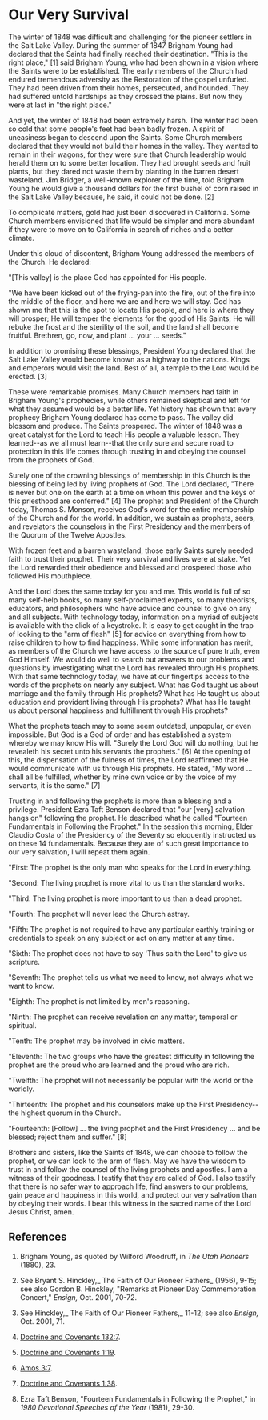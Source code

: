 # Our Very Survival

The winter of 1848 was difficult and challenging for the pioneer settlers in
the Salt Lake Valley. During the summer of 1847 Brigham Young had declared
that the Saints had finally reached their destination. "This is the right
place," [1]  said Brigham Young, who had been shown in a vision where the
Saints were to be established. The early members of the Church had endured
tremendous adversity as the Restoration of the gospel unfurled. They had been
driven from their homes, persecuted, and hounded. They had suffered untold
hardships as they crossed the plains. But now they were at last in "the right
place."

And yet, the winter of 1848 had been extremely harsh. The winter had been so
cold that some people's feet had been badly frozen. A spirit of uneasiness
began to descend upon the Saints. Some Church members declared that they would
not build their homes in the valley. They wanted to remain in their wagons,
for they were sure that Church leadership would herald them on to some better
location. They had brought seeds and fruit plants, but they dared not waste
them by planting in the barren desert wasteland. Jim Bridger, a well-known
explorer of the time, told Brigham Young he would give a thousand dollars for
the first bushel of corn raised in the Salt Lake Valley because, he said, it
could not be done. [2]

To complicate matters, gold had just been discovered in California. Some
Church members envisioned that life would be simpler and more abundant if they
were to move on to California in search of riches and a better climate.

Under this cloud of discontent, Brigham Young addressed the members of the
Church. He declared:

"[This valley] is the place God has appointed for His people.

"We have been kicked out of the frying-pan into the fire, out of the fire into
the middle of the floor, and here we are and here we will stay. God has shown
me that this is the spot to locate His people, and here is where they will
prosper; He will temper the elements for the good of His Saints; He will
rebuke the frost and the sterility of the soil, and the land shall become
fruitful. Brethren, go, now, and plant ... your ... seeds."

In addition to promising these blessings, President Young declared that the
Salt Lake Valley would become known as a highway to the nations. Kings and
emperors would visit the land. Best of all, a temple to the Lord would be
erected. [3]

These were remarkable promises. Many Church members had faith in Brigham
Young's prophecies, while others remained skeptical and left for what they
assumed would be a better life. Yet history has shown that every prophecy
Brigham Young declared has come to pass. The valley did blossom and produce.
The Saints prospered. The winter of 1848 was a great catalyst for the Lord to
teach His people a valuable lesson. They learned--as we all must learn--that
the only sure and secure road to protection in this life comes through
trusting in and obeying the counsel from the prophets of God.

Surely one of the crowning blessings of membership in this Church is the
blessing of being led by living prophets of God. The Lord declared, "There is
never but one on the earth at a time on whom this power and the keys of this
priesthood are conferred." [4]  The prophet and President of the Church today,
Thomas S. Monson, receives God's word for the entire membership of the Church
and for the world. In addition, we sustain as prophets, seers, and revelators
the counselors in the First Presidency and the members of the Quorum of the
Twelve Apostles.

With frozen feet and a barren wasteland, those early Saints surely needed
faith to trust their prophet. Their very survival and lives were at stake. Yet
the Lord rewarded their obedience and blessed and prospered those who followed
His mouthpiece.

And the Lord does the same today for you and me. This world is full of so many
self-help books, so many self-proclaimed experts, so many theorists,
educators, and philosophers who have advice and counsel to give on any and all
subjects. With technology today, information on a myriad of subjects is
available with the click of a keystroke. It is easy to get caught in the trap
of looking to the "arm of flesh" [5]  for advice on everything from how to
raise children to how to find happiness. While some information has merit, as
members of the Church we have access to the source of pure truth, even God
Himself. We would do well to search out answers to our problems and questions
by investigating what the Lord has revealed through His prophets. With that
same technology today, we have at our fingertips access to the words of the
prophets on nearly any subject. What has God taught us about marriage and the
family through His prophets? What has He taught us about education and
provident living through His prophets? What has He taught us about personal
happiness and fulfillment through His prophets?

What the prophets teach may to some seem outdated, unpopular, or even
impossible. But God is a God of order and has established a system whereby we
may know His will. "Surely the Lord God will do nothing, but he revealeth his
secret unto his servants the prophets." [6]  At the opening of this, the
dispensation of the fulness of times, the Lord reaffirmed that He would
communicate with us through His prophets. He stated, "My word ... shall all be
fulfilled, whether by mine own voice or by the voice of my servants, it is the
same." [7]

Trusting in and following the prophets is more than a blessing and a
privilege. President Ezra Taft Benson declared that "our [very] salvation
hangs on" following the prophet. He described what he called "Fourteen
Fundamentals in Following the Prophet." In the session this morning, Elder
Claudio Costa of the Presidency of the Seventy so eloquently instructed us on
these 14 fundamentals. Because they are of such great importance to our very
salvation, I will repeat them again.

"First: The prophet is the only man who speaks for the Lord in everything.

"Second: The living prophet is more vital to us than the standard works.

"Third: The living prophet is more important to us than a dead prophet.

"Fourth: The prophet will never lead the Church astray.

"Fifth: The prophet is not required to have any particular earthly training or
credentials to speak on any subject or act on any matter at any time.

"Sixth: The prophet does not have to say 'Thus saith the Lord' to give us
scripture.

"Seventh: The prophet tells us what we need to know, not always what we want
to know.

"Eighth: The prophet is not limited by men's reasoning.

"Ninth: The prophet can receive revelation on any matter, temporal or
spiritual.

"Tenth: The prophet may be involved in civic matters.

"Eleventh: The two groups who have the greatest difficulty in following the
prophet are the proud who are learned and the proud who are rich.

"Twelfth: The prophet will not necessarily be popular with the world or the
worldly.

"Thirteenth: The prophet and his counselors make up the First Presidency--the
highest quorum in the Church.

"Fourteenth: [Follow] ... the living prophet and the First Presidency ... and be
blessed; reject them and suffer." [8]

Brothers and sisters, like the Saints of 1848, we can choose to follow the
prophet, or we can look to the arm of flesh. May we have the wisdom to trust
in and follow the counsel of the living prophets and apostles. I am a witness
of their goodness. I testify that they are called of God. I also testify that
there is no safer way to approach life, find answers to our problems, gain
peace and happiness in this world, and protect our very salvation than by
obeying their words. I bear this witness in the sacred name of the Lord Jesus
Christ, amen.

## References

  1.  Brigham Young, as quoted by Wilford Woodruff, in _The Utah Pioneers_ (1880), 23.

  2.  See Bryant S. Hinckley,_ The Faith of Our Pioneer Fathers_ (1956), 9-15; see also Gordon B. Hinckley, "Remarks at Pioneer Day Commemoration Concert," _Ensign,_ Oct. 2001, 70-72.

  3.  See Hinckley,_ The Faith of Our Pioneer Fathers,_ 11-12; see also _Ensign,_ Oct. 2001, 71.

  4.   [Doctrine and Covenants 132:7](https://www.lds.org/scriptures/dc-testament/dc/132.7?lang=eng#6).

  5.   [Doctrine and Covenants 1:19](https://www.lds.org/scriptures/dc-testament/dc/1.19?lang=eng#18).

  6.   [Amos 3:7](https://www.lds.org/scriptures/ot/amos/3.7?lang=eng#6).

  7.   [Doctrine and Covenants 1:38](https://www.lds.org/scriptures/dc-testament/dc/1.38?lang=eng#37).

  8.  Ezra Taft Benson, "Fourteen Fundamentals in Following the Prophet," in _1980 Devotional Speeches of the Year_ (1981), 29-30.

